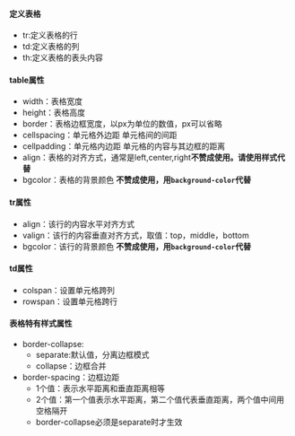 #### 定义表格
* tr:定义表格的行
* td:定义表格的列
* th:定义表格的表头内容

#### table属性
* width：表格宽度
* height：表格高度
* border：表格边框宽度，以px为单位的数值，px可以省略
* cellspacing：单元格外边距 单元格间的间距
* cellpadding：单元格内边距 单元格的内容与其边框的距离
* align：表格的对齐方式，通常是left,center,right**不赞成使用。请使用样式代替**
* bgcolor：表格的背景颜色 **不赞成使用，用`background-color`代替**

#### tr属性
* align：该行的内容水平对齐方式
* valign：该行的内容垂直对齐方式，取值：top，middle，bottom
* bgcolor：该行的背景颜色 **不赞成使用，用`background-color`代替**
#### td属性
* colspan：设置单元格跨列
* rowspan：设置单元格跨行
#### 表格特有样式属性
* border-collapse:
    * separate:默认值，分离边框模式
    * collapse：边框合并
* border-spacing：边框边距
    * 1个值：表示水平距离和垂直距离相等
    * 2个值：第一个值表示水平距离，第二个值代表垂直距离，两个值中间用空格隔开
    * border-collapse必须是separate时才生效